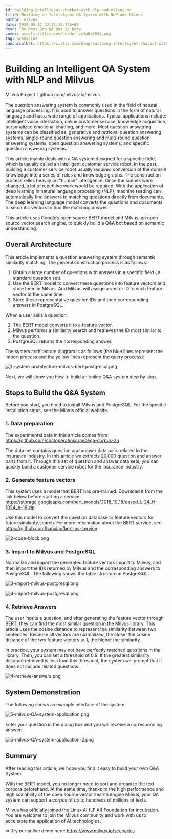 ```yaml
---
id: building-intelligent-chatbot-with-nlp-and-milvus.md
title: Building an Intelligent QA System with NLP and Milvus
author: milvus
date: 2020-05-12 22:33:34.726+00
desc: The Next-Gen QA Bot is here
cover: assets.zilliz.com/header_ce3a0e103d.png
tag: Scenarios
canonicalUrl: https://zilliz.com/blog/building-intelligent-chatbot-with-nlp-and-milvus
---
```

  
# Building an Intelligent QA System with NLP and Milvus
Milvus Project：github.com/milvus-io/milvus

The question answering system is commonly used in the field of natural language processing. It is used to answer questions in the form of natural language and has a wide range of applications. Typical applications include: intelligent voice interaction, online customer service, knowledge acquisition, personalized emotional chatting, and more. Most question answering systems can be classified as: generative and retrieval question answering systems, single-round question answering and multi-round question answering systems, open question answering systems, and specific question answering systems.

This article mainly deals with a QA system designed for a specific field, which is usually called an intelligent customer service robot. In the past, building a customer service robot usually required conversion of the domain knowledge into a series of rules and knowledge graphs. The construction process relies heavily on “human” intelligence. Once the scenes were changed, a lot of repetitive work would be required.
With the application of deep learning in natural language processing (NLP), machine reading can automatically find answers to matching questions directly from documents. The deep learning language model converts the questions and documents to semantic vectors to find the matching answer.

This article uses Google’s open source BERT model and Milvus, an open source vector search engine, to quickly build a Q&A bot based on semantic understanding.

## Overall Architecture

This article implements a question answering system through semantic similarity matching. The general construction process is as follows:

1. Obtain a large number of questions with answers in a specific field ( a standard question set).
2. Use the BERT model to convert these questions into feature vectors and store them in Milvus. And Milvus will assign a vector ID to each feature vector at the same time.
3. Store these representative question IDs and their corresponding answers in PostgreSQL.

When a user asks a question:

1. The BERT model converts it to a feature vector.
2. Milvus performs a similarity search and retrieves the ID most similar to the question.
3. PostgreSQL returns the corresponding answer.

The system architecture diagram is as follows (the blue lines represent the import process and the yellow lines represent the query process):

![1-system-architecture-milvus-bert-postgresql.png](https://assets.zilliz.com/1_system_architecture_milvus_bert_postgresql_63de466754.png "System architecture.")

Next, we will show you how to build an online Q&A system step by step.

## Steps to Build the Q&A System

Before you start, you need to install Milvus and PostgreSQL. For the specific installation steps, see the Milvus official website.

### 1. Data preparation

The experimental data in this article comes from: https://github.com/chatopera/insuranceqa-corpus-zh

The data set contains question and answer data pairs related to the insurance industry. In this article we extracts 20,000 question and answer pairs from it. Through this set of question and answer data sets, you can quickly build a customer service robot for the insurance industry.

### 2. Generate feature vectors

This system uses a model that BERT has pre-trained. Download it from the link below before starting a service: https://storage.googleapis.com/bert_models/2018_10_18/cased_L-24_H-1024_A-16.zip

Use this model to convert the question database to feature vectors for future similarity search. For more information about the BERT service, see https://github.com/hanxiao/bert-as-service.

![2-code-block.png](https://assets.zilliz.com/2_code_block_e1b2021a91.png "Code block.")

### 3. Import to Milvus and PostgreSQL

Normalize and import the generated feature vectors import to Milvus, and then import the IDs returned by Milvus and the corresponding answers to PostgreSQL. The following shows the table structure in PostgreSQL:

![3-import-milvus-postgresql.png](https://assets.zilliz.com/3_import_milvus_postgresql_bb2a258c61.png "Import.")

![4-import-milvus-postgresql.png](https://assets.zilliz.com/4_import_milvus_postgresql_2abc29a4c4.png "Import.")

### 4. Retrieve Answers

The user inputs a question, and after generating the feature vector through BERT, they can find the most similar question in the Milvus library. This article uses the cosine distance to represent the similarity between two sentences. Because all vectors are normalized, the closer the cosine distance of the two feature vectors to 1, the higher the similarity.

In practice, your system may not have perfectly matched questions in the library. Then, you can set a threshold of 0.9. If the greatest similarity distance retrieved is less than this threshold, the system will prompt that it does not include related questions.

![4-retrieve-answers.png](https://assets.zilliz.com/4_retrieve_answers_6424db1032.png "Retrieve answers.")

## System Demonstration

The following shows an example interface of the system:

![5-milvus-QA-system-application.png](https://assets.zilliz.com/5_milvus_QA_system_application_e5860cee42.png "QA system application.")

Enter your question in the dialog box and you will receive a corresponding answer:

![5-milvus-QA-system-application-2.png](https://assets.zilliz.com/5_milvus_QA_system_application_2_8064237e2a.png "QA system application.")

## Summary

After reading this article, we hope you find it easy to build your own Q&A System.

With the BERT model, you no longer need to sort and organize the text corpora beforehand. At the same time, thanks to the high performance and high scalability of the open source vector search engine Milvus, your QA system can support a corpus of up to hundreds of millions of texts.

Milvus has officially joined the Linux AI (LF AI) Foundation for incubation. You are welcome to join the Milvus community and work with us to accelerate the application of AI technologies!

=> Try our online demo here: https://www.milvus.io/scenarios








  